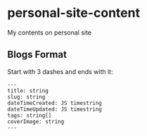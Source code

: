 # personal-site-content
My contents on personal site

## Blogs Format
Start with 3 dashes and ends with it:
```
---
title: string
slug: string
dateTimeCreated: JS timestring
dateTimeUpdated: JS timestring
tags: string[]
coverImage: string
---
```
